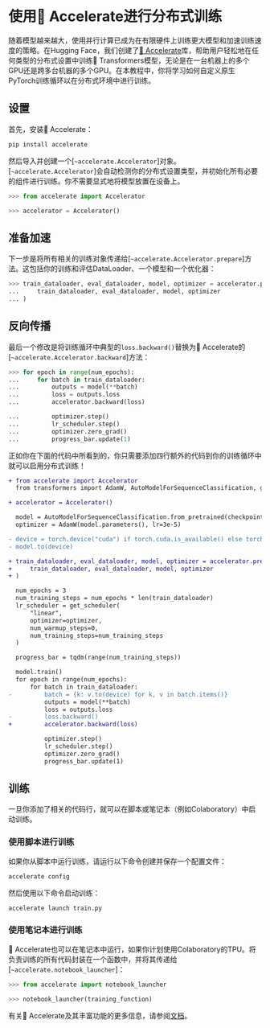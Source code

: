 <!--版权所有2022年HuggingFace团队。保留所有权利。

根据Apache许可证2.0版（“许可证”）许可；除非遵守许可证，否则你不得使用此文件。
你可以在以下位置获取许可证的副本：

http://www.apache.org/licenses/LICENSE-2.0

请注意，此文件是Markdown格式，但包含我们doc-builder（类似于MDX）的特定语法，可能无法在你的Markdown查看器中正确呈现。
-->

# 使用🤗 Accelerate进行分布式训练

随着模型越来越大，使用并行计算已成为在有限硬件上训练更大模型和加速训练速度的策略。在Hugging Face，我们创建了[🤗 Accelerate](https://huggingface.co/docs/accelerate)库，帮助用户轻松地在任何类型的分布式设置中训练🤗 Transformers模型，无论是在一台机器上的多个GPU还是跨多台机器的多个GPU。在本教程中，你将学习如何自定义原生PyTorch训练循环以在分布式环境中进行训练。

## 设置

首先，安装🤗 Accelerate：

```bash
pip install accelerate
```

然后导入并创建一个[`~accelerate.Accelerator`]对象。[`~accelerate.Accelerator`]会自动检测你的分布式设置类型，并初始化所有必要的组件进行训练。你不需要显式地将模型放置在设备上。

```py
>>> from accelerate import Accelerator

>>> accelerator = Accelerator()
```

## 准备加速

下一步是将所有相关的训练对象传递给[`~accelerate.Accelerator.prepare`]方法。这包括你的训练和评估DataLoader、一个模型和一个优化器：

```py
>>> train_dataloader, eval_dataloader, model, optimizer = accelerator.prepare(
...     train_dataloader, eval_dataloader, model, optimizer
... )
```

## 反向传播

最后一个修改是将训练循环中典型的`loss.backward()`替换为🤗 Accelerate的[`~accelerate.Accelerator.backward`]方法：

```py
>>> for epoch in range(num_epochs):
...     for batch in train_dataloader:
...         outputs = model(**batch)
...         loss = outputs.loss
...         accelerator.backward(loss)

...         optimizer.step()
...         lr_scheduler.step()
...         optimizer.zero_grad()
...         progress_bar.update(1)
```

正如你在下面的代码中所看到的，你只需要添加四行额外的代码到你的训练循环中就可以启用分布式训练！

```diff
+ from accelerate import Accelerator
  from transformers import AdamW, AutoModelForSequenceClassification, get_scheduler

+ accelerator = Accelerator()

  model = AutoModelForSequenceClassification.from_pretrained(checkpoint, num_labels=2)
  optimizer = AdamW(model.parameters(), lr=3e-5)

- device = torch.device("cuda") if torch.cuda.is_available() else torch.device("cpu")
- model.to(device)

+ train_dataloader, eval_dataloader, model, optimizer = accelerator.prepare(
+     train_dataloader, eval_dataloader, model, optimizer
+ )

  num_epochs = 3
  num_training_steps = num_epochs * len(train_dataloader)
  lr_scheduler = get_scheduler(
      "linear",
      optimizer=optimizer,
      num_warmup_steps=0,
      num_training_steps=num_training_steps
  )

  progress_bar = tqdm(range(num_training_steps))

  model.train()
  for epoch in range(num_epochs):
      for batch in train_dataloader:
-         batch = {k: v.to(device) for k, v in batch.items()}
          outputs = model(**batch)
          loss = outputs.loss
-         loss.backward()
+         accelerator.backward(loss)

          optimizer.step()
          lr_scheduler.step()
          optimizer.zero_grad()
          progress_bar.update(1)
```

## 训练

一旦你添加了相关的代码行，就可以在脚本或笔记本（例如Colaboratory）中启动训练。

### 使用脚本进行训练

如果你从脚本中运行训练，请运行以下命令创建并保存一个配置文件：

```bash
accelerate config
```

然后使用以下命令启动训练：

```bash
accelerate launch train.py
```

### 使用笔记本进行训练

🤗 Accelerate也可以在笔记本中运行，如果你计划使用Colaboratory的TPU。将负责训练的所有代码封装在一个函数中，并将其传递给[`~accelerate.notebook_launcher`]：

```py
>>> from accelerate import notebook_launcher

>>> notebook_launcher(training_function)
```

有关🤗 Accelerate及其丰富功能的更多信息，请参阅[文档](https://huggingface.co/docs/accelerate)。